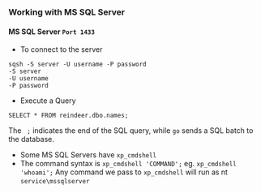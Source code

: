 ### Working with MS SQL Server

#### MS SQL Server  `Port 1433`

* To connect to the server
```
sqsh -S server -U username -P password
-S server
-U username
-P password
```

* Execute a Query
```
SELECT * FROM reindeer.dbo.names;
```
The ` ;` indicates the end of the SQL query, while `go` sends a SQL batch to the database.

* Some MS SQL Servers have `xp_cmdshell`
* The command syntax is `xp_cmdshell 'COMMAND';`
eg.  `xp_cmdshell 'whoami';`
Any command we pass to `xp_cmdshell` will run as nt `service\mssqlserver`
